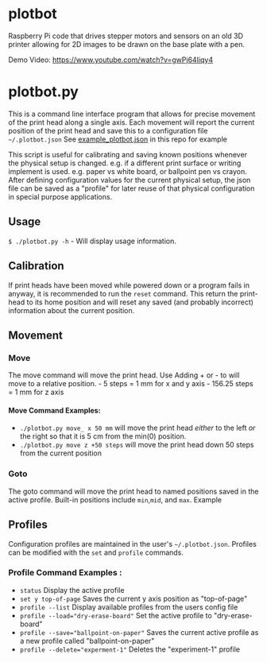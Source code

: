 # plotbot

Raspberry Pi code that drives stepper motors and sensors on an old 3D printer allowing for 2D images to be drawn on the base plate with a pen.

Demo Video: https://www.youtube.com/watch?v=gwPj64Iiqy4

# plotbot.py
This is a command line interface program that allows for precise movement of the print head along a single axis.  Each 
movement will report the current position of the print head and save this to a configuration file `~/.plotbot.json`
See [example_plotbot.json](example_plotbot.json) in this repo for example

This script is useful for calibrating and saving known positions 
whenever the physical setup is changed. e.g. if a different print surface or writing implement is used. e.g. paper vs 
white board, or ballpoint pen vs crayon.  After defining configuration values for the current physical setup, the json 
file can be saved as a "profile" for later reuse of that physical configuration in special purpose applications.

## Usage
`$ ./plotbot.py -h` - Will display usage information. 
 
## Calibration
 If print heads have been moved while powered down or a program fails in anyway, it is recommended to run the `reset` 
   command.  This return the print-head to its home position and will reset any saved (and probably incorrect) 
   information about the current position. 

## Movement

### Move
The move command will move the print head.  Use Adding + or - to will move to a relative position. 
    - 5 steps = 1 mm for x and y axis
    - 156.25 steps = 1 mm for z axis
    
#### Move Command Examples:
 - `./plotbot.py move_ x 50 mm` will move the print head _either_ to the left _or_ the right so that it is 5 cm 
from the min(0) position.
 - `./plotbot.py move z +50 steps` will move the print head down 50 steps from the current position 

### Goto
The goto command will move the print head to named positions saved in the active profile. Built-in positions include 
`min`,`mid`, and `max`.
Example
   
## Profiles
Configuration profiles are maintained in the user's `~/.plotbot.json`.  Profiles can be modified with the `set` and 
`profile` commands. 

### Profile Command Examples :
   - `status` Display the active profile 
   - `set y top-of-page`  Saves the current y axis position as "top-of-page"  
   - `profile --list`  Display available profiles from the users config file
   - `profile --load="dry-erase-board"`  Set the active profile to "dry-erase-board" 
   - `profile --save="ballpoint-on-paper"` Saves the current active profile as a new profile called 
     "ballpoint-on-paper"
   - `profile --delete="experment-1"` Deletes the "experiment-1" profile
   